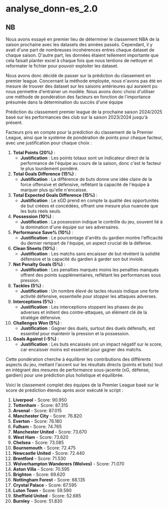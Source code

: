 # analyse_donn-es_2.0

## NB
Nous avons essayé en premier lieu de déterminer le classement NBA de la saison prochaine avec les datasets des années passés. Cependant, il y avait d'une part de nombreuses incohérences entres chaque dataset de chaque saison. D'autre part, les données étaient tellement importante que cela faisait planter excel à chaque fois que nous tentions de nettoyer et reformater le fichier pour pouvoir exploiter les dataset.

Nous avons donc décidé de passer sur la prédiction du classement en premier league.
Concernant la méthode employée, nous n'avons pas été en mesure de trouver des dataset sur les saisons antérieures qui auraient pu nous permettre d'entrainer un modèle.
Nous avons donc choisi d'utiliser une méthode de pondération des facteurs en fonction de l'importance présumée dans la détermination du succès d'une équipe

Prédiction du classement premier league de la prochaine saison 2024/2025 basé sur les performances des club sur la saison 2023/2024 jusqu'à présent.

Facteurs  pris en compte pour la prédiction du classement de la Premier League, ainsi que le système de pondération de points pour chaque facteur, avec une justification pour chaque choix :

1. **Total Points (20%)** :
    - **Justification** : Les points totaux sont un indicateur direct de la performance de l'équipe au cours de la saison, donc c'est le facteur le plus lourdement pondéré.
2. **Total Goals Difference (15%)** :
    - **Justification** : La différence de buts donne une idée claire de la force offensive et défensive, reflétant la capacité de l'équipe à marquer plus qu'elle n'encaisse.
3. **Total Expected Goals Difference (15%)** :
    - **Justification** : Le xGD prend en compte la qualité des opportunités de but créées et concédées, offrant une mesure plus nuancée que les buts réels seuls.
4. **Possession (10%)** :
    - **Justification** : La possession indique le contrôle du jeu, souvent lié à la domination d'une équipe sur ses adversaires.
5. **Performance Save% (10%)** :
    - **Justification** : Le pourcentage d'arrêts du gardien montre l'efficacité du dernier rempart de l'équipe, un aspect crucial de la défense.
6. **Clean Sheets (10%)** :
    - **Justification** : Les matchs sans encaisser de but révèlent la solidité défensive et la capacité du gardien à garder son but inviolé.
7. **Net Penalty Goals (5%)** :
    - **Justification** : Les penalties marqués moins les penalties manqués offrent des points supplémentaires, reflétant les performances sous pression.
8. **Tackles (5%)** :
    - **Justification** : Un nombre élevé de tacles réussis indique une forte activité défensive, essentielle pour stopper les attaques adverses.
9. **Interceptions (5%)** :
    - **Justification** : Les interceptions stoppent les phases de jeu adverses et initient des contre-attaques, un élément clé de la stratégie défensive.
10. **Challenges Won (5%)** :
    - **Justification** : Gagner des duels, surtout des duels défensifs, est essentiel pour maintenir la pression et la possession.
11. **Goals Against (-5%)** :
    - **Justification** : Les buts encaissés ont un impact négatif sur le score, car encaisser moins est essentiel pour gagner des matchs.

Cette pondération cherche à équilibrer les contributions des différents aspects du jeu, mettant l'accent sur les résultats directs (points et buts) tout en intégrant des mesures de performance sous-jacente (xG, défense, gardien) pour une prédiction plus holistique et équilibrée.

Voici le classement complet des équipes de la Premier League basé sur le score de prédiction étendu après avoir exécuté le script :

1. **Liverpool** - Score: 90.950
2. **Tottenham** - Score: 87.315
3. **Arsenal** - Score: 87.015
4. **Manchester City** - Score: 76.820
5. **Everton** - Score: 76.180
6. **Fulham** - Score: 74.765
7. **Manchester United** - Score: 73.670
8. **West Ham** - Score: 73.620
9. **Chelsea** - Score: 73.085
10. **Bournemouth** - Score: 72.475
11. **Newcastle United** - Score: 72.440
12. **Brentford** - Score: 71.530
13. **Wolverhampton Wanderers (Wolves)** - Score: 71.070
14. **Aston Villa** - Score: 70.595
15. **Brighton** - Score: 69.620
16. **Nottingham Forest** - Score: 68.135
17. **Crystal Palace** - Score: 67.595
18. **Luton Town** - Score: 59.590
19. **Sheffield United** - Score: 52.685
20. **Burnley** - Score: 51.830

